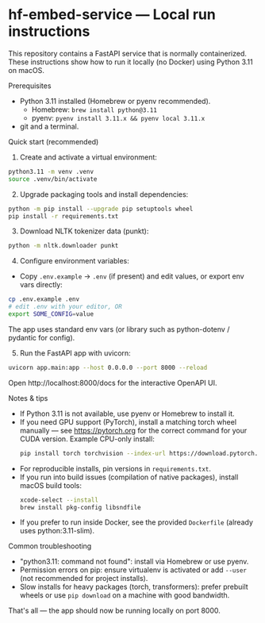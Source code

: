 # hf-embed-service — Local run instructions

This repository contains a FastAPI service that is normally containerized. These instructions show how to run it locally (no Docker) using Python 3.11 on macOS.

Prerequisites
- Python 3.11 installed (Homebrew or pyenv recommended).
  - Homebrew: `brew install python@3.11`
  - pyenv: `pyenv install 3.11.x && pyenv local 3.11.x`
- git and a terminal.

Quick start (recommended)
1. Create and activate a virtual environment:
```bash
python3.11 -m venv .venv
source .venv/bin/activate
```

2. Upgrade packaging tools and install dependencies:
```bash
python -m pip install --upgrade pip setuptools wheel
pip install -r requirements.txt
```

3. Download NLTK tokenizer data (punkt):
```bash
python -m nltk.downloader punkt
```

4. Configure environment variables:
- Copy `.env.example` -> `.env` (if present) and edit values, or export env vars directly:
```bash
cp .env.example .env
# edit .env with your editor, OR
export SOME_CONFIG=value
```
The app uses standard env vars (or library such as python-dotenv / pydantic for config).

5. Run the FastAPI app with uvicorn:
```bash
uvicorn app.main:app --host 0.0.0.0 --port 8000 --reload
```
Open http://localhost:8000/docs for the interactive OpenAPI UI.

Notes & tips
- If Python 3.11 is not available, use pyenv or Homebrew to install it.
- If you need GPU support (PyTorch), install a matching torch wheel manually — see https://pytorch.org for the correct command for your CUDA version. Example CPU-only install:
  ```bash
  pip install torch torchvision --index-url https://download.pytorch.org/whl/cpu
  ```
- For reproducible installs, pin versions in `requirements.txt`.
- If you run into build issues (compilation of native packages), install macOS build tools:
  ```bash
  xcode-select --install
  brew install pkg-config libsndfile
  ```
- If you prefer to run inside Docker, see the provided `Dockerfile` (already uses python:3.11-slim).

Common troubleshooting
- "python3.11: command not found": install via Homebrew or use pyenv.
- Permission errors on pip: ensure virtualenv is activated or add `--user` (not recommended for project installs).
- Slow installs for heavy packages (torch, transformers): prefer prebuilt wheels or use `pip download` on a machine with good bandwidth.

That's all — the app should now be running locally on port 8000.